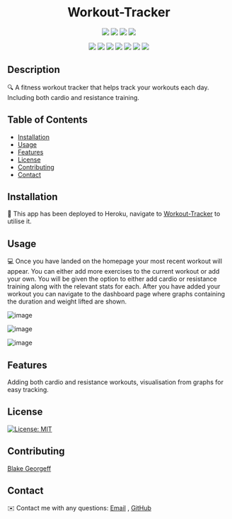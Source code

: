 
<h1 align="center">Workout-Tracker</h1>
   
  
<p align="center">
    <img src="https://img.shields.io/github/repo-size/BlakeGeo/Workout-Tracker" />
    <img src="https://img.shields.io/github/languages/top/BlakeGeo/Workout-Tracker"  />
    <img src="https://img.shields.io/github/issues/BlakeGeo/Workout-Tracker" />
    <img src="https://img.shields.io/github/last-commit/BlakeGeo/Workout-Tracker" >
</p>
  
<p align="center">
    <img src="https://img.shields.io/badge/Javascript-yellow" />
    <img src="https://img.shields.io/badge/VisualStudioCode-blue"  />
    <img src="https://img.shields.io/badge/-Node.js-green" />
    <img src="https://img.shields.io/badge/-Express-red" >
    <img src="https://img.shields.io/badge/-Heroku-lightgrey" />
    <img src="https://img.shields.io/badge/-MongoDB-orange" />
    <img src="https://img.shields.io/badge/-Mongoose-brightgreen" />


</p>
   
## Description
  
🔍 A fitness workout tracker that helps track your workouts each day. Including both cardio and resistance training.
    
## Table of Contents
- [Installation](#installation)
- [Usage](#usage)
- [Features](#features)
- [License](#license)
- [Contributing](#contributing)
- [Contact](#contact)

## Installation
💾 This app has been deployed to Heroku, navigate to [Workout-Tracker](https://young-temple-64956.herokuapp.com/) to utilise it.
  
## Usage
💻 Once you have landed on the homepage your most recent workout will appear. You can either add more exercises to the current workout or add your own. You will be given the option to either add cardio or resistance training along with the relevant stats for each. 
After you have added your workout you can navigate to the dashboard page where graphs containing the duration and weight lifted are shown.

![image](https://user-images.githubusercontent.com/81725246/137105890-58f3c0cc-17d4-4433-b3b8-baa32e450feb.png)

![image](https://user-images.githubusercontent.com/81725246/137106021-42e8f866-1339-4bd2-8e16-be2109a8e85c.png)

![image](https://user-images.githubusercontent.com/81725246/137106067-f8b836ac-88b1-49af-8750-6650704a0044.png)

## Features
Adding both cardio and resistance workouts, visualisation from graphs for easy tracking.  
  
## License
[![License: MIT](https://img.shields.io/badge/License-MIT-yellow.svg)](https://opensource.org/licenses/MIT)

## Contributing
[Blake Georgeff](https://github.com/BlakeGeo)

## Contact
✉️ Contact me with any questions: [Email](mailto:georgeffb@hotmail.com) , [GitHub](https://github.com/BlakeGeo)<br />

    